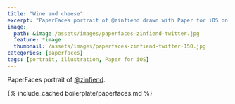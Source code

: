 ```yaml
---
title: "Wine and cheese"
excerpt: "PaperFaces portrait of @zinfiend drawn with Paper for iOS on an iPad."
image: 
  path: &image /assets/images/paperfaces-zinfiend-twitter.jpg 
  feature: *image
  thumbnail: /assets/images/paperfaces-zinfiend-twitter-150.jpg
categories: [paperfaces]
tags: [portrait, illustration, Paper for iOS]
---
```


PaperFaces portrait of [@zinfiend](https://twitter.com/zinfiend).

{% include_cached boilerplate/paperfaces.md %}

